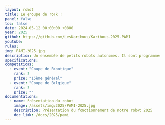```yaml
---
layout: robot
title: Le groupe de rock !
panel: false
toc: false
date: 2024-05-12 00:00:00 +0800
year: 2025
github: https://github.com/LesKaribous/Karibous-2025-PAMI
youtube: 
rules:
img: PAMI-2025.jpg
description: Un ensemble de petits robots autonomes. Il sont programmés cette année pour rejoindre au plus vite leurs zones et la superstar pour avancer le plus loin sur la scène et faire le show !
specifications: 
competitions:
  - event: "Coupe de Robotique"
    rank: 2
    prize: "15ème général"
  - event: "Coupe de Belgique"
    rank: 2
    prize: ""
documentations:
  - name: Présentation du robot
    image: /assets/img/2025/PAMI-2025.jpg
    description: Présentation du fonctionnement de notre robot 2025
    doc_link: /docs/2025/pami
---
```

